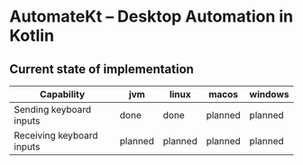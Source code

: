 # AutomateKt – Desktop Automation in Kotlin

## Current state of implementation

| Capability                | jvm     | linux   | macos   | windows |
|---------------------------|---------|---------|---------|---------|
| Sending keyboard inputs   | done    | done    | planned | planned |
| Receiving keyboard inputs | planned | planned | planned | planned |

